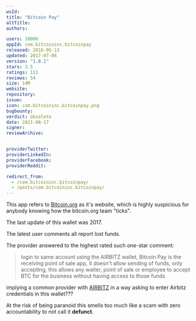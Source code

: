 ```yaml
---
wsId: 
title: "Bitcoin Pay"
altTitle: 
authors:

users: 10000
appId: com.bitcoininc.bitcoinpay
released: 2016-05-13
updated: 2017-07-06
version: "1.0.1"
stars: 3.5
ratings: 111
reviews: 54
size: 14M
website: 
repository: 
issue: 
icon: com.bitcoininc.bitcoinpay.png
bugbounty: 
verdict: obsolete
date: 2021-08-17
signer: 
reviewArchive:


providerTwitter: 
providerLinkedIn: 
providerFacebook: 
providerReddit: 

redirect_from:
  - /com.bitcoininc.bitcoinpay/
  - /posts/com.bitcoininc.bitcoinpay/
---
```



This app refers to [Bitcoin.org](http://bitcoin.org/) as it's website, which is
highly suspicious for anybody knowing how the bitcoin.org team "ticks".

The last update of this wallet was 2017.

The latest user comments all report lost funds.

The provider answered to the highest rated such one-star comment:

> login to same account using the AIRBITZ wallet, Bitcoin Pay is the receiving
  point of sale app, it doesn't allow sending of funds, only accepting, this
  allows any waiter, point of sale or employee to accept BTC for the business
  without having access to those funds

implying a common provider with [AIRBITZ](/airbitz/) in a way asking to enter
Airbitz credentials in this wallet???

At the risk of being paranoid this smells too much like a scam with zero
accountability to not call it **defunct**.
